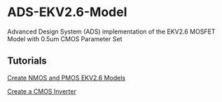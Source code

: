 # ADS-EKV2.6-Model
Advanced Design System (ADS) implementation of the EKV2.6 MOSFET Model with 0.5um CMOS Parameter Set


## Tutorials
[Create NMOS and PMOS EKV2.6 Models](https://github.com/J0NTrollston/ADS-EKV2.6-Model/tree/main/EKV_Models)

[Create a CMOS Inverter](https://github.com/J0NTrollston/ADS-EKV2.6-Model/tree/main/CMOS_Inverter)

